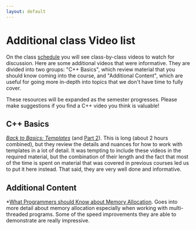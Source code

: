 ```yaml
---
layout: default
---
```


# Additional class Video list

On the class [schedule](schedule.md) you will see class-by-class videos to watch for discussion.  Here are some additional videos that were informative.  They are divided into two groups: "C++ Basics", which review material that you should know coming into the course, and "Additional Content", which are useful for going more in-depth into topics that we don't have time to fully cover.

These resources will be expanded as the semester progresses.  Please make suggestions if you find a C++ video you think is valuable!

## C++ Basics

*[Back to Basics: Templates](https://www.youtube.com/watch?v=XN319NYEOcE)* (and [Part 2](https://www.youtube.com/watch?v=FfI6Lov1O9M)).  This is long (about 2 hours combined), but they review the details and nuances for how to work with templates in a lot of detail.  It was tempting to include these videos in the required material, but the combination of their length and the fact that most of the time is spent on material that was covered in previous courses led us to put it here instead.  That said, they are very well done and informative.

## Additional Content

*[What Programmers should Know about Memory Allocation](https://www.youtube.com/watch?v=gYfd25Bdmws). Goes into more detail about memory allocation especially when working with multi-threaded programs.  Some of the speed improvements they are able to demonstrate are really impressive.

